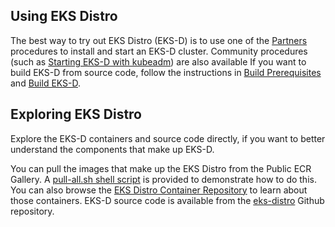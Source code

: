 ## Using EKS Distro 

The best way to try out EKS Distro (EKS-D) is to use one of the
[Partners](../community/partners.md) procedures to install and start an EKS-D cluster.
Community procedures (such as [Starting EKS-D with kubeadm](../users/install/kubeadm-onsite.md))
are also available
If you want to build EKS-D from source code, follow the instructions
in [Build Prerequisites](build-prerequisites.md) and [Build EKS-D](build.md).

## Exploring EKS Distro

Explore the EKS-D containers and source code directly, if you want to better
understand the components that make up EKS-D.

You can pull the images that make up the EKS Distro from the Public ECR Gallery.
A [pull-all.sh shell
script](https://github.com/aws/eks-distro/blob/main/development/pull-all.sh) is
provided to demonstrate how to do this. You can also browse the [EKS Distro
Container Repository](https://gallery.ecr.aws/?searchTerm=eks-distro&verified=verified)
to learn about those containers. EKS-D source code is available from the [eks-distro](https://github.com/aws/eks-distro) Github repository.
